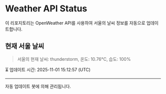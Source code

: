 
# Weather API Status

이 리포지토리는 OpenWeather API를 사용하여 서울의 날씨 정보를 자동으로 업데이트합니다.

## 현재 서울 날씨
> 서울의 현재 날씨: thunderstorm, 온도: 10.76°C, 습도: 100%

⏳ 업데이트 시간: 2025-11-01 15:12:57 (UTC)

---
자동 업데이트 봇에 의해 관리됩니다.
